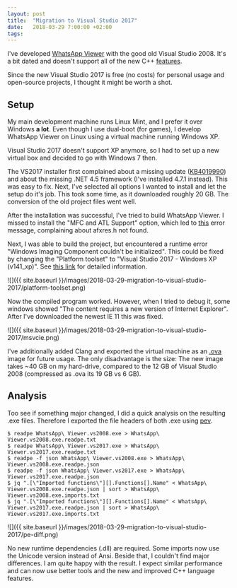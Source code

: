 ```yaml
---
layout: post
title:  "Migration to Visual Studio 2017"
date:   2018-03-29 7:00:00 +02:00
tags:
---
```


I've developed [WhatsApp Viewer](https://github.com/andreas-mausch/whatsapp-viewer) with the good old Visual Studio 2008.
It's a bit dated and doesn't support all of the new C++ [features](http://en.cppreference.com/w/cpp/language/history).

Since the new Visual Studio 2017 is free (no costs) for personal usage and open-source projects, I thought it might be worth a shot.

## Setup

My main development machine runs Linux Mint, and I prefer it over Windows **a lot**.
Even though I use dual-boot (for games), I develop WhatsApp Viewer on Linux using a virtual machine running Windows XP.

Visual Studio 2017 doesn't support XP anymore, so I had to set up a new virtual box and decided to go with Windows 7 then.

The VS2017 installer first complained about a missing update ([KB4019990](http://support.microsoft.com/kb/4019990)) and about the missing .NET 4.5 framework (I've installed 4.7.1 instead). This was easy to fix.
Next, I've selected all options I wanted to install and let the setup do it's job. This took some time, as it downloaded roughly 20 GB. The conversion of the old project files went well.

After the installation was successful, I've tried to build WhatsApp Viewer. I missed to install the "MFC and ATL Support" option, which led to [this](https://social.msdn.microsoft.com/Forums/de-DE/6b69607a-8a84-4e46-b3c8-5cd832bfb9c7/vs-2017-rc-file-error-rc1015-cannot-open-include-file-afxresh?forum=vcgeneral) error message, complaining about afxres.h not found.

Next, I was able to build the project, but encountered a runtime error "Windows Imaging Component couldn't be initialized". This could be fixed by changing the "Platform toolset" to "Visual Studio 2017 - Windows XP (v141_xp)". See [this link](https://social.msdn.microsoft.com/Forums/windowsdesktop/en-US/e542d34a-a04b-455e-bd5b-957f162bab94/clsidwicimagingfactory-breaking-change-since-vs11-beta-on-windows-7?forum=windowswic) for detailed information.

![]({{ site.baseurl }}/images/2018-03-29-migration-to-visual-studio-2017/platform-toolset.png)

Now the compiled program worked.
However, when I tried to debug it, some windows showed "The content requires a new version of Internet Explorer". After I've downloaded the newest IE 11 this was fixed.

![]({{ site.baseurl }}/images/2018-03-29-migration-to-visual-studio-2017/msvcie.png)

I've additionally added Clang and exported the virtual machine as an [.ova](https://en.wikipedia.org/wiki/Open_Virtualization_Format) image for future usage.
The only disadvantage is the size: The new image takes ~40 GB on my hard-drive, compared to the 12 GB of Visual Studio 2008 (compressed as .ova its 19 GB vs 6 GB).

## Analysis

Too see if something major changed, I did a quick analysis on the resulting .exe files.
Therefore I exported the file headers of both .exe using [pev](https://github.com/merces/pev).

```
$ readpe WhatsApp\ Viewer.vs2008.exe > WhatsApp\ Viewer.vs2008.exe.readpe.txt
$ readpe WhatsApp\ Viewer.vs2017.exe > WhatsApp\ Viewer.vs2017.exe.readpe.txt
$ readpe -f json WhatsApp\ Viewer.vs2008.exe > WhatsApp\ Viewer.vs2008.exe.readpe.json
$ readpe -f json WhatsApp\ Viewer.vs2017.exe > WhatsApp\ Viewer.vs2017.exe.readpe.json
$ jq ".[\"Imported functions\"][].Functions[].Name" < WhatsApp\ Viewer.vs2008.exe.readpe.json | sort > WhatsApp\ Viewer.vs2008.exe.imports.txt
$ jq ".[\"Imported functions\"][].Functions[].Name" < WhatsApp\ Viewer.vs2017.exe.readpe.json | sort > WhatsApp\ Viewer.vs2017.exe.imports.txt
```

![]({{ site.baseurl }}/images/2018-03-29-migration-to-visual-studio-2017/pe-diff.png)

No new runtime dependencies (.dll) are required. Some imports now use the Unicode version instead of Ansi.
Beside that, I couldn't find major differences.
I am quite happy with the result. I expect similar performance and can now use better tools and the new and improved C++ language features.
